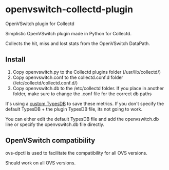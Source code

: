openvswitch-collectd-plugin
===========================

OpenVSwitch plugin for Collectd

Simplistic OpenVSwitch plugin made in Python for Collectd.

Collects the hit, miss and lost stats from the OpenVSwitch DataPath.

Install
-------
1. Copy openvswitch.py to the Collectd plugins folder (/usr/lib/collectd/)
2. Copy openvswitch.conf to the collectd.conf.d folder (/etc/collectd/collectd.conf.d/)
3. Copy openvswitch.db to the /etc/collectd folder. If you place in another folder, make sure to change the .conf file for the correct db paths 

It's using a [custom TypesDB](https://collectd.org/documentation/manpages/types.db.5.shtml#custom_types) to save these metrics.
If you don't specify the default TypesDB + the plugin TypesDB file, its not going to work.

You can either edit the default TypesDB file and add the openvswitch.db line or specify the openvswitch.db file directly.

OpenVSwitch compatibility
-------------------------
ovs-dpctl is used to facilitate the compatibility for all OVS versions.

Should work on all OVS versions.
